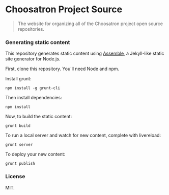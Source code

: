 # Choosatron Project Source

> The website for organizing all of the Choosatron project open source repositories.

### Generating static content

This repository generates static content using [Assemble](http://assemble.io), a Jekyll-like static site generator for Node.js.

First, clone this repository. You'll need Node and npm.

Install grunt:

`npm install -g grunt-cli`

Then install dependencies:

`npm install`

Now, to build the static content:

`grunt build`

To run a local server and watch for new content, complete with livereload:

`grunt server`

To deploy your new content:

`grunt publish`

### License

MIT.